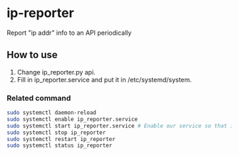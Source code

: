 # ip-reporter
Report "ip addr" info to an API periodically

## How to use
1. Change ip_reporter.py api.
2. Fill in ip_reporter.service and put it in /etc/systemd/system.
### Related command
```bash
sudo systemctl daemon-reload
sudo systemctl enable ip_reporter.service
sudo systemctl start ip_reporter.service # Enable our service so that it doesn’t get disabled if the server restarts
sudo systemctl stop ip_reporter
sudo systemctl restart ip_reporter
sudo systemctl status ip_reporter
```
